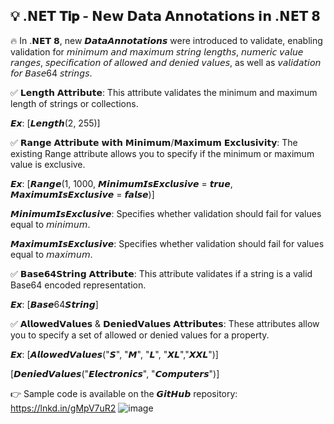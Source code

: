##  💡 .𝗡𝗘𝗧 𝐓𝐢𝐩 - 𝗡𝗲𝘄 𝗗𝗮𝘁𝗮 𝗔𝗻𝗻𝗼𝘁𝗮𝘁𝗶𝗼𝗻𝘀 𝗶𝗻 .𝗡𝗘𝗧 𝟴

🔥 In .𝗡𝗘𝗧 𝟴, new 𝘿𝙖𝙩𝙖𝘼𝙣𝙣𝙤𝙩𝙖𝙩𝙞𝙤𝙣𝙨 were introduced to validate, enabling validation for 𝘮𝘪𝘯𝘪𝘮𝘶𝘮 𝘢𝘯𝘥 𝘮𝘢𝘹𝘪𝘮𝘶𝘮 𝘴𝘵𝘳𝘪𝘯𝘨 𝘭𝘦𝘯𝘨𝘵𝘩𝘴, 𝘯𝘶𝘮𝘦𝘳𝘪𝘤 𝘷𝘢𝘭𝘶𝘦 𝘳𝘢𝘯𝘨𝘦𝘴, 𝘴𝘱𝘦𝘤𝘪𝘧𝘪𝘤𝘢𝘵𝘪𝘰𝘯 𝘰𝘧 𝘢𝘭𝘭𝘰𝘸𝘦𝘥 𝘢𝘯𝘥 𝘥𝘦𝘯𝘪𝘦𝘥 𝘷𝘢𝘭𝘶𝘦𝘴, as well as 𝘷𝘢𝘭𝘪𝘥𝘢𝘵𝘪𝘰𝘯 𝘧𝘰𝘳 𝘉𝘢𝘴𝘦64 𝘴𝘵𝘳𝘪𝘯𝘨𝘴.

✅ 𝗟𝗲𝗻𝗴𝘁𝗵 𝗔𝘁𝘁𝗿𝗶𝗯𝘂𝘁𝗲: This attribute validates the minimum and maximum length of strings or collections.

𝙀𝙭:  [𝙇𝙚𝙣𝙜𝙩𝙝(2, 255)]

✅ 𝗥𝗮𝗻𝗴𝗲 𝗔𝘁𝘁𝗿𝗶𝗯𝘂𝘁𝗲 𝘄𝗶𝘁𝗵 𝗠𝗶𝗻𝗶𝗺𝘂𝗺/𝗠𝗮𝘅𝗶𝗺𝘂𝗺 𝗘𝘅𝗰𝗹𝘂𝘀𝗶𝘃𝗶𝘁𝘆: The existing Range attribute allows you to specify if the minimum or maximum value is exclusive.

𝙀𝙭: [𝙍𝙖𝙣𝙜𝙚(1, 1000, 𝙈𝙞𝙣𝙞𝙢𝙪𝙢𝙄𝙨𝙀𝙭𝙘𝙡𝙪𝙨𝙞𝙫𝙚 = 𝙩𝙧𝙪𝙚, 𝙈𝙖𝙭𝙞𝙢𝙪𝙢𝙄𝙨𝙀𝙭𝙘𝙡𝙪𝙨𝙞𝙫𝙚 = 𝙛𝙖𝙡𝙨𝙚)]

𝙈𝙞𝙣𝙞𝙢𝙪𝙢𝙄𝙨𝙀𝙭𝙘𝙡𝙪𝙨𝙞𝙫𝙚: Specifies whether validation should fail for values equal to 𝘮𝘪𝘯𝘪𝘮𝘶𝘮.

𝙈𝙖𝙭𝙞𝙢𝙪𝙢𝙄𝙨𝙀𝙭𝙘𝙡𝙪𝙨𝙞𝙫𝙚: Specifies whether validation should fail for values equal to 𝘮𝘢𝘹𝘪𝘮𝘶𝘮.

✅ 𝗕𝗮𝘀𝗲𝟲𝟰𝗦𝘁𝗿𝗶𝗻𝗴 𝗔𝘁𝘁𝗿𝗶𝗯𝘂𝘁𝗲: This attribute validates if a string is a valid Base64 encoded representation.

𝙀𝙭: [𝘽𝙖𝙨𝙚64𝙎𝙩𝙧𝙞𝙣𝙜]

✅ 𝗔𝗹𝗹𝗼𝘄𝗲𝗱𝗩𝗮𝗹𝘂𝗲𝘀 & 𝗗𝗲𝗻𝗶𝗲𝗱𝗩𝗮𝗹𝘂𝗲𝘀 𝗔𝘁𝘁𝗿𝗶𝗯𝘂𝘁𝗲𝘀: These attributes allow you to specify a set of allowed or denied values for a property.

𝙀𝙭: 
[𝘼𝙡𝙡𝙤𝙬𝙚𝙙𝙑𝙖𝙡𝙪𝙚𝙨("𝙎", "𝙈", "𝙇", "𝙓𝙇","𝙓𝙓𝙇")]

[𝘿𝙚𝙣𝙞𝙚𝙙𝙑𝙖𝙡𝙪𝙚𝙨("𝙀𝙡𝙚𝙘𝙩𝙧𝙤𝙣𝙞𝙘𝙨", "𝘾𝙤𝙢𝙥𝙪𝙩𝙚𝙧𝙨")]

👉 Sample code is available on the 𝙂𝙞𝙩𝙃𝙪𝙗 repository: https://lnkd.in/gMpV7uR2
![image](https://github.com/user-attachments/assets/b57f85f0-efe6-4c62-b358-0869290ea9ed)
